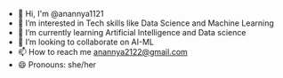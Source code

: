 - 👋 Hi, I'm @anannya1121
- 🔭 I’m interested in Tech skills like Data Science and Machine Learning
- 🌱 I’m currently learning Artificial Intelligence and Data science
- 👯 I’m looking to collaborate on AI-ML
- 📫 How to reach me anannya2122@gmail.com
- 😄 Pronouns: she/her

<!--
**anannya1121/anannya1121** is a ✨ _special_ ✨ repository because its `README.md` (this file) appears on your GitHub profile.

Here are some ideas to get you started:

- 👋 Hi, I'm @anannya1121
- 🔭 I’m interested in Tech skills like Data Analytics, Machine Learning
- 🌱 I’m currently learning Artificial Intelligence and Data science
- 👯 I’m looking to collaborate on AI-ML
- 📫 How to reach me anannya2122@gmail.com
- 😄 Pronouns: she/her
-->
